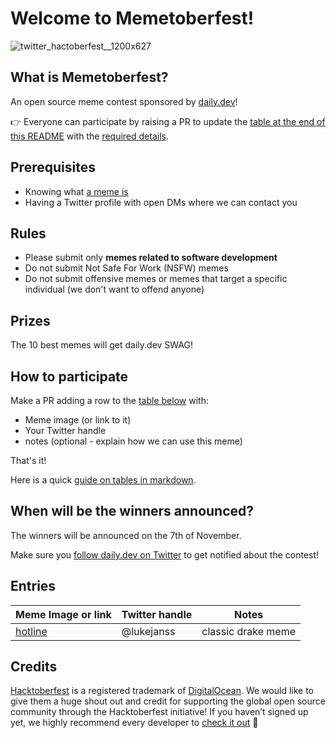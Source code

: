 # Welcome to Memetoberfest!

![twitter_hactoberfest__1200x627](https://user-images.githubusercontent.com/18360871/195051948-5c6983a0-5b07-4b09-acf9-1e46d985008d.png)

## What is Memetoberfest?

An open source meme contest sponsored by [daily.dev](https://daily.dev)!

👉 Everyone can participate by raising a PR to update the [table at the end of this README](#entries) with the [required details](#How-to-participate).


## Prerequisites
- Knowing what [a meme is](https://en.wikipedia.org/wiki/Internet_meme)
- Having a Twitter profile with open DMs where we can contact you


## Rules

- Please submit only **memes related to software development**
- Do not submit Not Safe For Work (NSFW) memes
- Do not submit offensive memes or memes that target a specific individual (we don't want to offend anyone)

## Prizes

The 10 best memes will get daily.dev SWAG!

## How to participate

Make a PR adding a row to the [table below](#entries) with:
- Meme image (or link to it)
- Your Twitter handle
- notes (optional - explain how we can use this meme)

That's it! 

Here is a quick [guide on tables in markdown](https://www.markdownguide.org/extended-syntax/#tables).

## When will be the winners announced?

The winners will be announced on the 7th of November.

Make sure you [follow daily.dev on Twitter](https://twitter.com/intent/follow?screen_name=dailydotdev) to get notified about the contest!

## Entries

Meme Image or link  | Twitter handle | Notes |
| --- | --- | --- |
| [hotline](https://drive.google.com/file/d/1XvN_Ft6R2LZAlL571zfhkiXvhntMWfPH/view?usp=sharing) | @lukejanss | classic drake meme |

## Credits
[Hacktoberfest](https://hacktoberfest.com/?ref=dailydev) is a registered trademark of [DigitalOcean](https://www.digitalocean.com/?ref=dailydev). We would like to give them a huge shout out and credit for supporting the global open source community through the Hacktoberfest initiative!
If you haven’t signed up yet, we highly recommend every developer to [check it out](https://hacktoberfest.com/participation/?ref=dailydev) :raised_hands:
